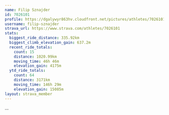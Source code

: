 ```yaml
---
name: Filip Sznajder
id: 7026101
profile: https://dgalywyr863hv.cloudfront.net/pictures/athletes/7026101/2123836/17/large.jpg
username: filip-sznajder
strava_url: https://www.strava.com/athletes/7026101
stats:
  biggest_ride_distance: 335.92km
  biggest_climb_elevation_gain: 637.2m
  recent_ride_totals:
    count: 15
    distance: 1020.99km
    moving_time: 46h 46m
    elevation_gain: 4175m
  ytd_ride_totals:
    count: 64
    distance: 3171km
    moving_time: 146h 29m
    elevation_gain: 15085m
layout: strava_member
--- 
```

...
